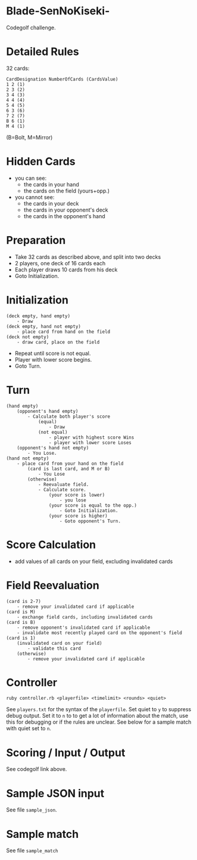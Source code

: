 Blade-SenNoKiseki-
==================

Codegolf challenge.

# Detailed Rules

32 cards:

    CardDesignation NumberOfCards (CardsValue)
    1 2 (1)
    2 3 (2)
    3 4 (3)
    4 4 (4)
    5 4 (5)
    6 3 (6)
    7 2 (7)
    B 6 (1)
    M 4 (1)

(B=Bolt, M=Mirror)


# Hidden Cards
 - you can see:
   - the cards in your hand
   - the cards on the field (yours+opp.)
 - you cannot see:
   - the cards in your deck
   - the cards in your opponent's deck
   - the cards in the opponent's hand


# Preparation

 - Take 32 cards as described above, and split into two decks
 - 2 players, one deck of 16 cards each
 - Each player draws 10 cards from his deck
 - Goto Initialization.

# Initialization

    (deck empty, hand empty)
        - Draw
    (deck empty, hand not empty)
        - place card from hand on the field
    (deck not empty)
        - draw card, place on the field
  
 - Repeat until score is not equal.
 - Player with lower score begins.
 - Goto Turn.

# Turn

    (hand empty)
        (opponent's hand empty)
            - Calculate both player's score
                (equal)
                    - Draw
                (not equal)
                    - player with highest score Wins
                    - player with lower score Loses
        (opponent's hand not empty)
            - You Lose.
    (hand not empty)
        - place card from your hand on the field
            (card is last card, and M or B)
                - You Lose
            (otherwise)
                - Reevaluate field.
                - Calculate score.
                    (your score is lower)
                        - you lose
                    (your score is equal to the opp.)
                        - Goto Initialization.
                    (your score is higher)
                        - Goto opponent's Turn.

# Score Calculation

 - add values of all cards on your field, excluding invalidated cards

# Field Reevaluation

    (card is 2-7)
        - remove your invalidated card if applicable
    (card is M)
        - exchange field cards, including invalidated cards
    (card is B)
        - remove opponent's invalidated card if applicable
        - invalidate most recently played card on the opponent's field
    (card is 1)
        (invalidated card on your field)
            - validate this card
        (otherwise)
            - remove your invalidated card if applicable
    
# Controller

    ruby controller.rb <playerfile> <timelimit> <rounds> <quiet>

See `players.txt` for the syntax of the `playerfile`. Set quiet to `y` to suppress debug output. Set it to `n` to to get a lot of information about the match, use this for debugging or if the rules are unclear. See below for a sample match with quiet set to `n`.

# Scoring / Input / Output

See codegolf link above.

# Sample JSON input

See file `sample_json`.

# Sample match

See file `sample_match`
